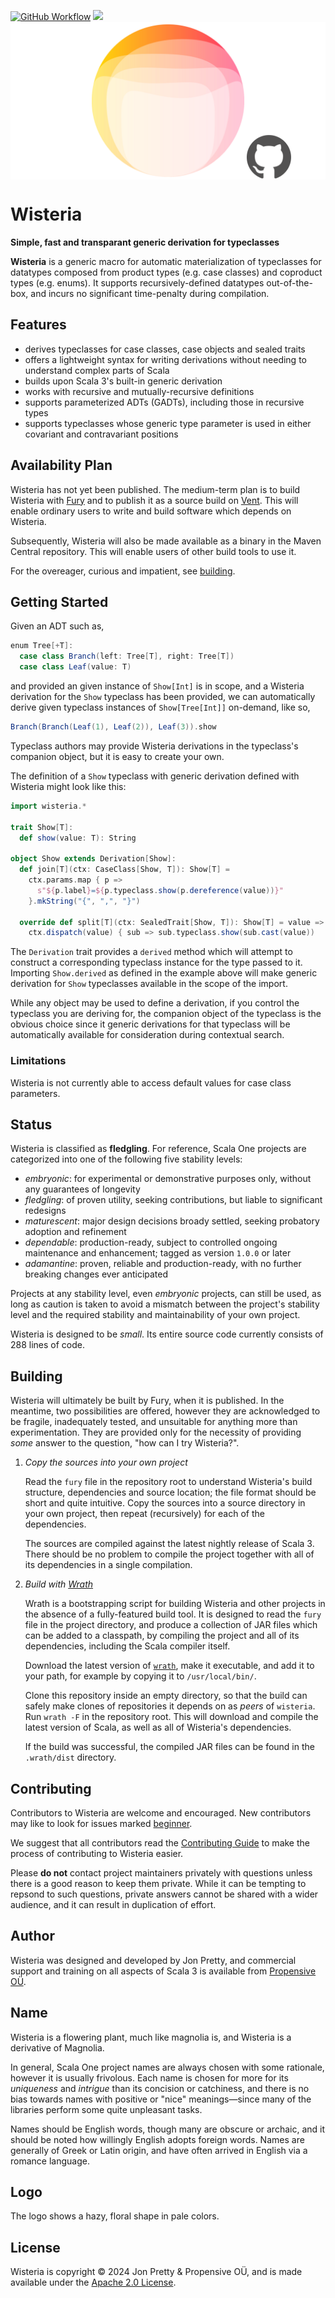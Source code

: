 [<img alt="GitHub Workflow" src="https://img.shields.io/github/actions/workflow/status/propensive/wisteria/main.yml?style=for-the-badge" height="24">](https://github.com/propensive/wisteria/actions)
[<img src="https://img.shields.io/discord/633198088311537684?color=8899f7&label=DISCORD&style=for-the-badge" height="24">](https://discord.gg/7b6mpF6Qcf)
<img src="/doc/images/github.png" valign="middle">

# Wisteria

__Simple, fast and transparant generic derivation for typeclasses__

__Wisteria__ is a generic macro for automatic materialization of typeclasses for datatypes composed from product
types (e.g. case classes) and coproduct types (e.g. enums). It supports recursively-defined datatypes
out-of-the-box, and incurs no significant time-penalty during compilation.

## Features

 - derives typeclasses for case classes, case objects and sealed traits
 - offers a lightweight syntax for writing derivations without needing to understand complex parts of Scala
 - builds upon Scala 3's built-in generic derivation
 - works with recursive and mutually-recursive definitions
 - supports parameterized ADTs (GADTs), including those in recursive types
 - supports typeclasses whose generic type parameter is used in either covariant and contravariant positions


## Availability Plan

Wisteria has not yet been published. The medium-term plan is to build Wisteria
with [Fury](/propensive/fury) and to publish it as a source build on
[Vent](/propensive/vent). This will enable ordinary users to write and build
software which depends on Wisteria.

Subsequently, Wisteria will also be made available as a binary in the Maven
Central repository. This will enable users of other build tools to use it.

For the overeager, curious and impatient, see [building](#building).

## Getting Started

Given an ADT such as,
```scala
enum Tree[+T]:
  case class Branch(left: Tree[T], right: Tree[T])
  case class Leaf(value: T)
```
and provided an given instance of `Show[Int]` is in scope, and a Wisteria derivation for the `Show` typeclass
has been provided, we can automatically derive given typeclass instances of `Show[Tree[Int]]` on-demand, like
so,
```scala
Branch(Branch(Leaf(1), Leaf(2)), Leaf(3)).show
```
Typeclass authors may provide Wisteria derivations in the typeclass's companion object, but it is easy to create
your own.

The definition of a `Show` typeclass with generic derivation defined with Wisteria might look like this:
```scala
import wisteria.*

trait Show[T]:
  def show(value: T): String

object Show extends Derivation[Show]:
  def join[T](ctx: CaseClass[Show, T]): Show[T] =
    ctx.params.map { p =>
      s"${p.label}=${p.typeclass.show(p.dereference(value))}"
    }.mkString("{", ",", "}")

  override def split[T](ctx: SealedTrait[Show, T]): Show[T] = value =>
    ctx.dispatch(value) { sub => sub.typeclass.show(sub.cast(value))
```

The `Derivation` trait provides a `derived` method which will attempt to construct a corresponding typeclass
instance for the type passed to it. Importing `Show.derived` as defined in the example above will make generic
derivation for `Show` typeclasses available in the scope of the import.

While any object may be used to define a derivation, if you control the typeclass you are deriving for, the
companion object of the typeclass is the obvious choice since it generic derivations for that typeclass will
be automatically available for consideration during contextual search.

### Limitations

Wisteria is not currently able to access default values for case class parameters.




## Status

Wisteria is classified as __fledgling__. For reference, Scala One projects are
categorized into one of the following five stability levels:

- _embryonic_: for experimental or demonstrative purposes only, without any guarantees of longevity
- _fledgling_: of proven utility, seeking contributions, but liable to significant redesigns
- _maturescent_: major design decisions broady settled, seeking probatory adoption and refinement
- _dependable_: production-ready, subject to controlled ongoing maintenance and enhancement; tagged as version `1.0.0` or later
- _adamantine_: proven, reliable and production-ready, with no further breaking changes ever anticipated

Projects at any stability level, even _embryonic_ projects, can still be used,
as long as caution is taken to avoid a mismatch between the project's stability
level and the required stability and maintainability of your own project.

Wisteria is designed to be _small_. Its entire source code currently consists
of 288 lines of code.

## Building

Wisteria will ultimately be built by Fury, when it is published. In the
meantime, two possibilities are offered, however they are acknowledged to be
fragile, inadequately tested, and unsuitable for anything more than
experimentation. They are provided only for the necessity of providing _some_
answer to the question, "how can I try Wisteria?".

1. *Copy the sources into your own project*
   
   Read the `fury` file in the repository root to understand Wisteria's build
   structure, dependencies and source location; the file format should be short
   and quite intuitive. Copy the sources into a source directory in your own
   project, then repeat (recursively) for each of the dependencies.

   The sources are compiled against the latest nightly release of Scala 3.
   There should be no problem to compile the project together with all of its
   dependencies in a single compilation.

2. *Build with [Wrath](https://github.com/propensive/wrath/)*

   Wrath is a bootstrapping script for building Wisteria and other projects in
   the absence of a fully-featured build tool. It is designed to read the `fury`
   file in the project directory, and produce a collection of JAR files which can
   be added to a classpath, by compiling the project and all of its dependencies,
   including the Scala compiler itself.
   
   Download the latest version of
   [`wrath`](https://github.com/propensive/wrath/releases/latest), make it
   executable, and add it to your path, for example by copying it to
   `/usr/local/bin/`.

   Clone this repository inside an empty directory, so that the build can
   safely make clones of repositories it depends on as _peers_ of `wisteria`.
   Run `wrath -F` in the repository root. This will download and compile the
   latest version of Scala, as well as all of Wisteria's dependencies.

   If the build was successful, the compiled JAR files can be found in the
   `.wrath/dist` directory.

## Contributing

Contributors to Wisteria are welcome and encouraged. New contributors may like
to look for issues marked
[beginner](https://github.com/propensive/wisteria/labels/beginner).

We suggest that all contributors read the [Contributing
Guide](/contributing.md) to make the process of contributing to Wisteria
easier.

Please __do not__ contact project maintainers privately with questions unless
there is a good reason to keep them private. While it can be tempting to
repsond to such questions, private answers cannot be shared with a wider
audience, and it can result in duplication of effort.

## Author

Wisteria was designed and developed by Jon Pretty, and commercial support and
training on all aspects of Scala 3 is available from [Propensive
O&Uuml;](https://propensive.com/).



## Name

Wisteria is a flowering plant, much like magnolia is, and Wisteria is a derivative of Magnolia.

In general, Scala One project names are always chosen with some rationale,
however it is usually frivolous. Each name is chosen for more for its
_uniqueness_ and _intrigue_ than its concision or catchiness, and there is no
bias towards names with positive or "nice" meanings—since many of the libraries
perform some quite unpleasant tasks.

Names should be English words, though many are obscure or archaic, and it
should be noted how willingly English adopts foreign words. Names are generally
of Greek or Latin origin, and have often arrived in English via a romance
language.

## Logo

The logo shows a hazy, floral shape in pale colors.

## License

Wisteria is copyright &copy; 2024 Jon Pretty & Propensive O&Uuml;, and
is made available under the [Apache 2.0 License](/license.md).

